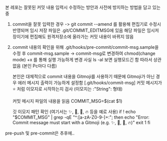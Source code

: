 본 레포는 잘못된 커밋 내용 입력시 수정하는 방안과 사전에 방지하는 방법을 담고 있는 중

1. commit을 잘못 입력한 경우 -> git commit --amend 를 활용해 편집기로 수정시 반영되며
   임시 저장 파일은 .git/COMMIT_EDITMSG에 있음 해당 파일은 임시저장이기에 편집해도 원격저장소에 올라가는 커밋 내용이 바뀌지 않음

2. commit 내용의 확인을 위해 .git/hooks/pre-commit/commit-msg.sample을 수정 후 
   commit-msg.sample -> commit-msg로 변경하여 chmod(change mode) +x 를 통해 실행 가능하게 변경 사실 ls -al 보면 실행모드긴 함 따라서 상관 없음 (본인 Pc마다 다름)

   본인은 대체적으로 commit 내용을 Gitmoji를 사용하기 때문에 Gitmoji가 아닌 경우 에러 메시지 출력이 가능하게 설정함
   [.git/hooks/commit-msg]
   커밋 메시지가 :star: 처럼 이모지로 시작하는지 검사 (이모지는 :"String": 형태)

   커밋 메시지 파일의 내용을 읽음
   COMMIT_MSG=$(cat $1)
    
   깃 이모지 패턴 확인 (여기서는 :sparkles:, :bug:, :memo:, :fire: 등을 예로 사용)
   if ! echo "$COMMIT_MSG" | grep -qE "^\:[a-zA-Z0-9\-]+\:"; then
      echo "Error: Commit message must start with a Gitmoji (e.g. :sparkles:, :bug:, :memo:, :fire:)"
      exit 1
   fi

pre-push 및 pre-commit은 추후에..
